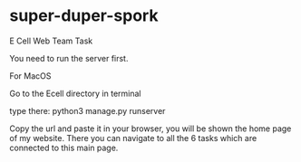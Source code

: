 # super-duper-spork
E Cell Web Team Task


You need to run the server first.


For MacOS

Go to the Ecell directory in terminal

type there: python3 manage.py runserver

Copy the url and paste it in your browser, you will be shown the home page of my website. There you can navigate to all the 6 tasks which are connected to this main page. 

